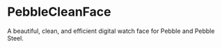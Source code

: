 # PebbleCleanFace
A beautiful, clean, and efficient digital watch face for Pebble and Pebble Steel.
